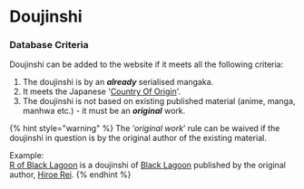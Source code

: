 # Doujinshi

### Database Criteria

Doujinshi can be added to the website if it meets all the following criteria:

1. The doujinshi is by an _**already**_ serialised mangaka. 
2. It meets the Japanese '[Country Of Origin](../../../submission-form/general/typings/untitled-8.md)'. 
3. The doujinshi is not based on existing published material \(anime, manga, manhwa etc.\) - it must be an _**original**_ work.

{% hint style="warning" %}
The ‘_original work_’ rule can be waived if the doujinshi in question is by the original author of the existing material.

Example:   
[R of Black Lagoon](https://anilist.co/manga/87131/R-of-Blacklagoon/) is a doujinshi of [Black Lagoon](https://anilist.co/manga/30735/Black-Lagoon/) published by the original author, [Hiroe Rei](https://anilist.co/staff/97578/Rei-Hiroe).
{% endhint %}



